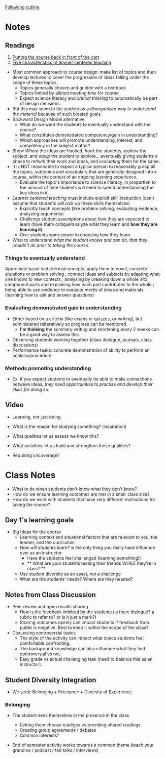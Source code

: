 [Following outline](http://wiki.ubc.ca/Documentation:Course_Design_Intensive/Facilitators_Guidebook/Day_1_Learning_Plan)  

# Notes  

## Readings   
1. [Putting the hourse back in front of the cart](https://www.lifescied.org/doi/full/10.1187/cbe.07-03-0017)  
2. [Five characteristics of learner centered teaching](https://www.facultyfocus.com/articles/effective-teaching-strategies/five-characteristics-of-learner-centered-teaching/)  

- Most common approach to course design: make list of topics and then develop lectures to cover the progression of ideas falling under the scope of these topics.  
	- Topics generally chosen and guided with a textbook  
	- Topics limited by alloted meeting time for course  
	- Expect science literacy and *critical thinking* to automatically be part of design decisions.  
- But this may seem to the student as a *disorganized way to understand the material* because of such bloated goals.  
- Backward Design Model alternative  
	- What do we want the students to eventually understand with the course?  
	- What constitutes demonstrated competency/gain in understanding?  
	- Which approaches will promote understanding, interest, and competency in the subject matter?  
- Show *Where* the ideas are hooked, *hook* the students, *explore* the subject, and *equip* the student to explore....eventually giving students a phase to *rethink* their work and ideas, and *evaluating* them for the same.  
- It is NOT reasonable to expect a typical person to reasonably grasp all the topics, subtopics and vocabulary that are generally designed into a course, within the context of an ongoing learning experience.  
	- Evaluate the topic's importance to science literacy, in proportion to the amount of time students will need to spend understanding the key ideas in it.  
- *Learner centered teaching* must include explicit skill instruction (can't assume that students will pick up these skills themselves)  
	- Explicitly teach concepts (like problem solving, evaluating evidence, analyzing arguments)  
	- Challenge student assumptions about how they are expected to learn (have them critique/analyze what they learn and **how they are learning it**).  
	- Give students some power in choosing *how* they learn.  
- Wnat to understand *what the student knows and can do, that they couldn't do prior to taking the course*.  

### Things to eventually understand  
Appreciate basic facts/terms/concepts; apply them to novel, concrete situations or problem solving ; connect ideas and subjects by adapting what one knows to new contexts ; analysing by breaking down a whole into component parts and explaining how each part contributes to the whole ; being able to use evidence to evalaute mertis of ideas and materials (learning how to ask and answer questions)   

### Evaluating demonstrated gain in understanding  
- Either based on a criteria (like exams or quizzes, or writing), but administered reiteratively so progress can be monitored.  
	- **I'm thinking** the summary writing and shortening every 2 weeks can be a good way to assess this.  
- Observing students working together (class dialogue, journals, class discussions)  
- Performance tasks: concrete demonstration of ability to perform an analysis/procedure  

### Methods promoting understanding   
- Ex, if you expect students to eventually be able to make connections between ideas, *they need opportunities to practise and develop their skills for doing so*.  

## Video  
- Learning, not just doing.  
- What is the reason for studying something? (inspiration)  
- What qualities let us assess we know this?   
- What activities let us build and strengthen these qualities?  

- Requiring uncoverage?  

# Class Notes  
- What to do when students don't know what they don't know?  
- How do we ensure learning outcomes are met in a small class size?  
- How do we work with students that have very different motivations for taking the course?  

## Day 1's learning goals   
- Big Ideas for the course  
	- Learning context and situational factors that are relevant to you, the learner, and the curriculum  
	- *How will students learn?* is the only thing you really have influence over as an instructor  
		- Have the students feel challenged (learning something!)  
		- ** What are your students texting their friends WHILE they're in class? **
	- Use student diversity as an asset, not a challenge  
	- What are the students' needs? Where are they headed?  

## Notes from Class Discussion  

- Peer review and open results sharing  
	- How is the feedback imbibed by the students (is there dialogue? a rubric to refer to? or is it just a mark?)  
	- Sharing outcomes openly can impact students if feedback from public is negative. Best to keep it within the scope of the class?  
- Discussing controversial topics  
	- The style of the activity can impact what topics students feel comfortable confronting.  
	- The background knowledge can also influence what they find controversial vs not.  
	- Easy grade vs actual challenging task (need to balance this as an instructor).  
## Student Diversity Integration  
- We seek: Belonging + Relevance + Diversity of Experience  

### Belonging  
- The student sees themselves in the presence in the class  
	- Letting them choose readigns vs providing shared readings  
	- Creating group agreements / debates  
	- Common interests?  



- End of semester activity works towards a common theme (teach your grandma / podcast / ted talks / interviews)  

